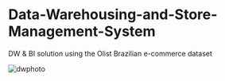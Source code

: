 # Data-Warehousing-and-Store-Management-System
DW &amp; BI solution using the Olist Brazilian e-commerce dataset

![dwphoto](https://github.com/user-attachments/assets/26c74472-d245-4950-8626-e3a97e86e49b)
